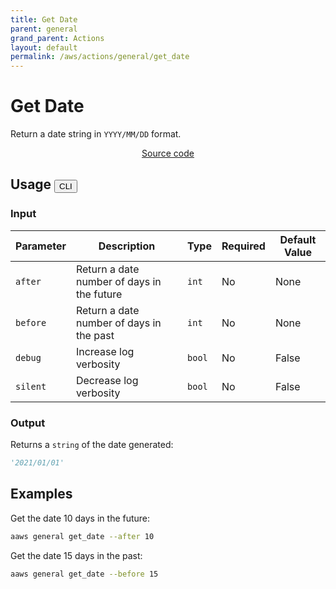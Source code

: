 ```yaml
---
title: Get Date
parent: general
grand_parent: Actions
layout: default
permalink: /aws/actions/general/get_date
---
```


# Get Date

Return a date string in `YYYY/MM/DD` format.<br/>

<p align="center">
   <a href="https://github.com/avtomat-hub/avtomat-aws/tree/main/avtomat_aws/general/get_date.py">Source code</a>
</p>

## Usage <button id="toggleButton" class="btn fs-3" onclick="toggleTables()">CLI</button>

### Input

| Parameter | Description                                | Type   | Required | Default Value |
|-----------|--------------------------------------------|--------|----------|---------------|
| `after`   | Return a date number of days in the future | `int`  | No       | None          |
| `before`  | Return a date number of days in the past   | `int`  | No       | None          |
| `debug`   | Increase log verbosity                     | `bool` | No       | False         |
| `silent`  | Decrease log verbosity                     | `bool` | No       | False         |

### Output

Returns a `string` of the date generated:

```python
'2021/01/01'
```

<div markdown="1" id="cli" style="display: block;">

## Examples

Get the date 10 days in the future:

```bash
aaws general get_date --after 10
```

Get the date 15 days in the past:

```bash
aaws general get_date --before 15
```

</div>

<div markdown="1" id="prog" style="display: none;">

## Examples

Get the date 10 days in the future:

```python
from avtomat_aws import general

response = general.get_date(after=10)
```

Get the date 15 days in the past:

```python
from avtomat_aws import general

response = general.get_date(before=15)
```

</div>

<script>
  function toggleTables() {
    var cli = document.getElementById("cli");
    var prog = document.getElementById("prog");
    var toggleButton = document.getElementById("toggleButton");
    if (cli.style.display === "none") {
      cli.style.display = "block";
      prog.style.display = "none";
      toggleButton.innerHTML = "CLI";
    } else {
      cli.style.display = "none";
      prog.style.display = "block";
      toggleButton.innerHTML = "Programmatic";
    } 
  }
</script>
